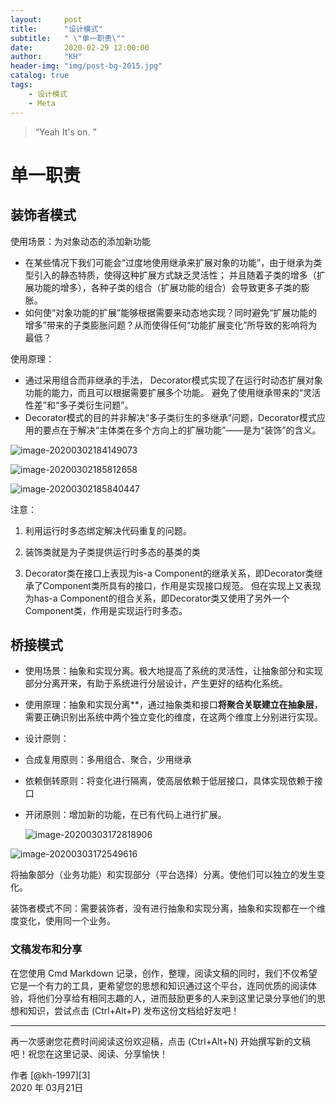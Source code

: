 ```yaml
---
layout:     post
title:      "设计模式"
subtitle:   " \"单一职责\""
date:       2020-02-29 12:00:00
author:     "KH"
header-img: "img/post-bg-2015.jpg"
catalog: true
tags:
    - 设计模式
    - Meta
---
```


> “Yeah It's on. ”


# 单一职责


## 装饰者模式

使用场景：为对象动态的添加新功能

- 在某些情况下我们可能会“过度地使用继承来扩展对象的功能”，由于继承为类型引入的静态特质，使得这种扩展方式缺乏灵活性； 并且随着子类的增多（扩展功能的增多），各种子类的组合（扩展功能的组合）会导致更多子类的膨胀。
- 如何使“对象功能的扩展”能够根据需要来动态地实现？同时避免“扩展功能的增多”带来的子类膨胀问题？从而使得任何“功能扩展变化”所导致的影响将为最低？

使用原理：

- 通过采用组合而非继承的手法， Decorator模式实现了在运行时动态扩展对象功能的能力，而且可以根据需要扩展多个功能。 避免了使用继承带来的“灵活性差”和“多子类衍生问题”。
- Decorator模式的目的并非解决“多子类衍生的多继承”问题，Decorator模式应用的要点在于解决“主体类在多个方向上的扩展功能”——是为“装饰”的含义。



![image-20200302184149073](C:\Users\Administrator\AppData\Roaming\Typora\typora-user-images\image-20200302184149073.png)



![image-20200302185812658](C:\Users\Administrator\AppData\Roaming\Typora\typora-user-images\image-20200302185812658.png)

![image-20200302185840447](C:\Users\Administrator\AppData\Roaming\Typora\typora-user-images\image-20200302185840447.png)

注意：

1. 利用运行时多态绑定解决代码重复的问题。

2. 装饰类就是为子类提供运行时多态的基类的类

3. Decorator类在接口上表现为is-a Component的继承关系，即Decorator类继承了Component类所具有的接口，作用是实现接口规范。 但在实现上又表现为has-a Component的组合关系，即Decorator类又使用了另外一个Component类，作用是实现运行时多态。


## 桥接模式

- 使用场景：抽象和实现分离。极大地提高了系统的灵活性，让抽象部分和实现部分分离开来，有助于系统进行分层设计，产生更好的结构化系统。

- 使用原理：抽象和实现分离**，通过抽象类和接口**将聚合关联建立在抽象层**，需要正确识别出系统中两个独立变化的维度，在这两个维度上分别进行实现。
- 设计原则：

- 合成复用原则：多用组合、聚合，少用继承

- 依赖倒转原则：将变化进行隔离，使高层依赖于低层接口，具体实现依赖于接口

- 开闭原则：增加新的功能，在已有代码上进行扩展。

  ![image-20200303172818906](C:\Users\Administrator\AppData\Roaming\Typora\typora-user-images\image-20200303172818906.png)

  

![image-20200303172549616](C:\Users\Administrator\AppData\Roaming\Typora\typora-user-images\image-20200303172549616.png)

将抽象部分（业务功能）和实现部分（平台选择）分离。使他们可以独立的发生变化。

装饰者模式不同：需要装饰者，没有进行抽象和实现分离，抽象和实现都在一个维度变化，使用同一个业务。

### 文稿发布和分享

在您使用 Cmd Markdown 记录，创作，整理，阅读文稿的同时，我们不仅希望它是一个有力的工具，更希望您的思想和知识通过这个平台，连同优质的阅读体验，将他们分享给有相同志趣的人，进而鼓励更多的人来到这里记录分享他们的思想和知识，尝试点击 <i class="icon-share"></i> (Ctrl+Alt+P) 发布这份文档给好友吧！

------

再一次感谢您花费时间阅读这份欢迎稿，点击 <i class="icon-file"></i> (Ctrl+Alt+N) 开始撰写新的文稿吧！祝您在这里记录、阅读、分享愉快！

作者 [@kh-1997][3]     
2020 年 03月21日    